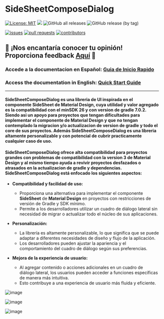 # SideSheetComposeDialog

[![License: MIT](https://img.shields.io/badge/License-MIT-yellow.svg)](https://opensource.org/licenses/MIT)
[![](https://jitpack.io/v/brunonavarro/SideSheetComposeDialog.svg)](https://jitpack.io/#brunonavarro/SideSheetComposeDialog)
![GitHub all releases](https://img.shields.io/github/downloads/brunonavarro/SideSheetComposeDialog/total)
![GitHub release (by tag)](https://img.shields.io/github/downloads/brunonavarro/SideSheetComposeDialog/1.0.0/total)


[![issues](https://img.shields.io/github/issues/brunonavarro/SideSheetComposeDialog?style=for-the-badge)](https://github.com/brunonavarro/SideSheetComposeDialog/issues)
[![pull requests](https://img.shields.io/github/issues-pr/brunonavarro/SideSheetComposeDialog?style=for-the-badge)](https://github.com/brunonavarro/SideSheetComposeDialog/pulls)
[![contributors](https://img.shields.io/github/contributors/brunonavarro/SideSheetComposeDialog?style=for-the-badge)](https://github.com/brunonavarro/SideSheetComposeDialog/graphs/contributors)

## :loudspeaker: **¡Nos encantaría conocer tu opinión! Proporciona feedback [Aquí](https://github.com/brunonavarro/SideSheetComposeDialog/issues/new?assignees=brunonavarro&labels=feedback&projects=&template=feedback-libreria-sidesheetcomposedialog.md&title=%5BFEEDBACK%5D)** :loudspeaker:


### Accede a la documentacion en Español: [Guia de Inicio Rapido](https://github.com/brunonavarro/SideSheetComposeDialog/blob/master/docs/README-es.md)

### Access the documentation in English: [Quick Start Guide](https://github.com/brunonavarro/SideSheetComposeDialog/blob/master/docs/README-en.md)

---
#### **SideSheetComposeDialog** es una libreria de UI inspirada en el componente **SideSheet** de **Material Design**, cuya utilidad y valor agregado es la compatibilidad con el minSDK 26 y con version de gradle 7.0.2. Siendo asi un apoyo para proyectos que tengan dificultades para implementar el componente de Material Design y que no tengan contemplado la migracion y/o actualizacion de version de gradle y todo el core de sus proyectos. Además **SideSheetComposeDialog** es una libreria altamente personalizable y con potencial de cubrir practicamente cualquier caso de uso.

#### **SideSheetComposeDialog** ofrece alta compatibilidad para proyectos grandes con problemas de compatibilidad con la version 3 de Material Design y al mismo tiempo ayuda a revivir proyectos desfazados o atrasados en la actualizacion de gradle y dependencias. **SideSheetComposeDialog** está enfocado los siguientes aspectos:

*	**Compatibilidad y facilidad de uso:**
    *	Proporciona una alternativa para implementar el componente **SideSheet** de **Material Design** en proyectos con restricciones de versión de Gradle y SDK mínimo.
    *	Permite a los desarrolladores utilizar un cuadro de diálogo lateral sin necesidad de migrar o actualizar todo el núcleo de sus aplicaciones.

*	**Personalización:**
    *	La librería es altamente personalizable, lo que significa que se puede adaptar a diferentes necesidades de diseño y flujo de la aplicación.
    *	Los desarrolladores pueden ajustar la apariencia y el comportamiento del cuadro de diálogo según sus preferencias.

*	**Mejora de la experiencia de usuario:**
    *	Al agregar contenido o acciones adicionales en un cuadro de diálogo lateral, los usuarios pueden acceder a funciones específicas de manera más intuitiva.
    *	Esto contribuye a una experiencia de usuario más fluida y eficiente.




![image](https://github.com/brunonavarro/SideSheetComposeDialog/assets/25406162/05accf21-ed5e-4ab7-91f5-134c3e3bdf9f)

![image](https://github.com/brunonavarro/SideSheetComposeDialog/assets/25406162/9c8cde49-8d20-45bf-a4d5-8b6348d49542)

![image](https://github.com/brunonavarro/SideSheetComposeDialog/assets/25406162/1bbdc7dc-68f9-4658-b637-dee907fe0fe6)
